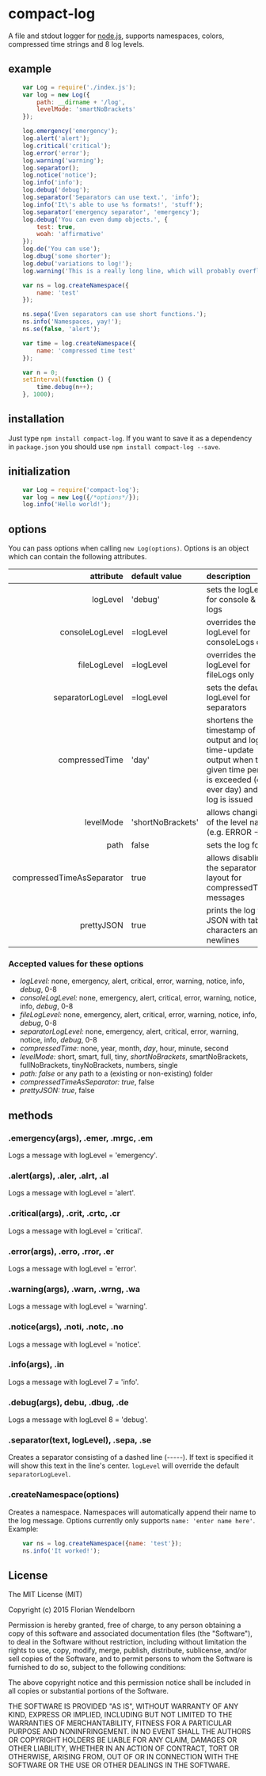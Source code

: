 # compact-log
A file and stdout logger for [node.js](https://nodejs.org), supports namespaces, colors, compressed time strings and 8 log levels.

## example
````javascript
	var Log = require('./index.js');
	var log = new Log({
		path: __dirname + '/log',
		levelMode: 'smartNoBrackets'
	});

	log.emergency('emergency');
	log.alert('alert');
	log.critical('critical');
	log.error('error');
	log.warning('warning');
	log.separator();
	log.notice('notice');
	log.info('info');
	log.debug('debug');
	log.separator('Separators can use text.', 'info');
	log.info('It\'s able to use %s formats!', 'stuff');
	log.separator('emergency separator', 'emergency');
	log.debug('You can even dump objects.', {
		test: true,
		woah: 'affirmative'
	});
	log.de('You can use');
	log.dbug('some shorter');
	log.debu('variations to log!');
	log.warning('This is a really long line, which will probably overflow the width of this console window.');

	var ns = log.createNamespace({
		name: 'test'
	});

	ns.sepa('Even separators can use short functions.');
	ns.info('Namespaces, yay!');
	ns.se(false, 'alert');

	var time = log.createNamespace({
		name: 'compressed time test'
	});

	var n = 0;
	setInterval(function () {
		time.debug(n++);
	}, 1000);
````

## installation
Just type ````npm install compact-log````.
If you want to save it as a dependency in ````package.json```` you should use ````npm install compact-log --save````.

## initialization
````javascript
	var Log = require('compact-log');
	var log = new Log({/*options*/});
	log.info('Hello world!');
````

## options
You can pass options when calling ````new Log(options)````. Options is an object which can contain the following attributes.

|                attribute|default value    |description                                                                                                                                   |
|------------------------:|:----------------|:---------------------------------------------------------------------------------------------------------------------------------------------|
|                 logLevel|'debug'          |sets the logLevel for console & file logs                                                                                                     |
|          consoleLogLevel|=logLevel        |overrides the logLevel for consoleLogs only                                                                                                  |
|             fileLogLevel|=logLevel        |overrides the logLevel for fileLogs only                                                                                                     |
|        separatorLogLevel|=logLevel        |sets the default logLevel for separators                                                                                                      |
|           compressedTime|'day'            |shortens the timestamp of each output and logs a time-update output when the given time period is exceeded (e.g. ever day) and a log is issued|
|                levelMode|'shortNoBrackets'|allows changing of the level names (e.g. ERROR -> E)                                                                                          |
|                     path|false            |sets the log folder                                                                                                                           |
|compressedTimeAsSeparator|true             |allows disabling the separator layout for compressedTime-messages                                                                             |
|               prettyJSON|true             |prints the log file's JSON with tab characters and newlines                                                                                   |

### Accepted values for these options
- *logLevel:* none, emergency, alert, critical, error, warning, notice, info, *debug*, 0-8
- *consoleLogLevel:* none, emergency, alert, critical, error, warning, notice, info, *debug*, 0-8
- *fileLogLevel:* none, emergency, alert, critical, error, warning, notice, info, *debug*, 0-8
- *separatorLogLevel:* none, emergency, alert, critical, error, warning, notice, info, *debug*, 0-8
- *compressedTime:* none, year, month, *day*, hour, minute, second
- *levelMode:* short, smart, full, tiny, *shortNoBrackets*, smartNoBrackets, fullNoBrackets, tinyNoBrackets, numbers, single
- *path:* *false* or any path to a (existing or non-existing) folder
- *compressedTimeAsSeparator:* *true*, false
- *prettyJSON:* *true*, false

## methods
### .emergency(args), .emer, .mrgc, .em
Logs a message with logLevel = 'emergency'.
### .alert(args), .aler, .alrt, .al
Logs a message with logLevel = 'alert'.
### .critical(args), .crit, .crtc, .cr
Logs a message with logLevel = 'critical'.
### .error(args), .erro, .rror, .er
Logs a message with logLevel = 'error'.
### .warning(args), .warn, .wrng, .wa
Logs a message with logLevel = 'warning'.
### .notice(args), .noti, .notc, .no
Logs a message with logLevel = 'notice'.
### .info(args), .in
Logs a message with logLevel 7 = 'info'.
### .debug(args), debu, .dbug, .de
Logs a message with logLevel 8 = 'debug'.
### .separator(text, logLevel), .sepa, .se
Creates a separator consisting of a dashed line (-----). If text is specified it will show this text in the line's center. ````logLevel```` will override the default ````separatorLogLevel````.
### .createNamespace(options)
Creates a namespace. Namespaces will automatically append their name to the log message. Options currently only supports ````name: 'enter name here'````.
Example:
````javascript
	var ns = log.createNamespace({name: 'test'});
	ns.info('It worked!');
````

## License
The MIT License (MIT)

Copyright (c) 2015 Florian Wendelborn

Permission is hereby granted, free of charge, to any person obtaining a copy
of this software and associated documentation files (the "Software"), to deal
in the Software without restriction, including without limitation the rights
to use, copy, modify, merge, publish, distribute, sublicense, and/or sell
copies of the Software, and to permit persons to whom the Software is
furnished to do so, subject to the following conditions:

The above copyright notice and this permission notice shall be included in all
copies or substantial portions of the Software.

THE SOFTWARE IS PROVIDED "AS IS", WITHOUT WARRANTY OF ANY KIND, EXPRESS OR
IMPLIED, INCLUDING BUT NOT LIMITED TO THE WARRANTIES OF MERCHANTABILITY,
FITNESS FOR A PARTICULAR PURPOSE AND NONINFRINGEMENT. IN NO EVENT SHALL THE
AUTHORS OR COPYRIGHT HOLDERS BE LIABLE FOR ANY CLAIM, DAMAGES OR OTHER
LIABILITY, WHETHER IN AN ACTION OF CONTRACT, TORT OR OTHERWISE, ARISING FROM,
OUT OF OR IN CONNECTION WITH THE SOFTWARE OR THE USE OR OTHER DEALINGS IN THE
SOFTWARE.
